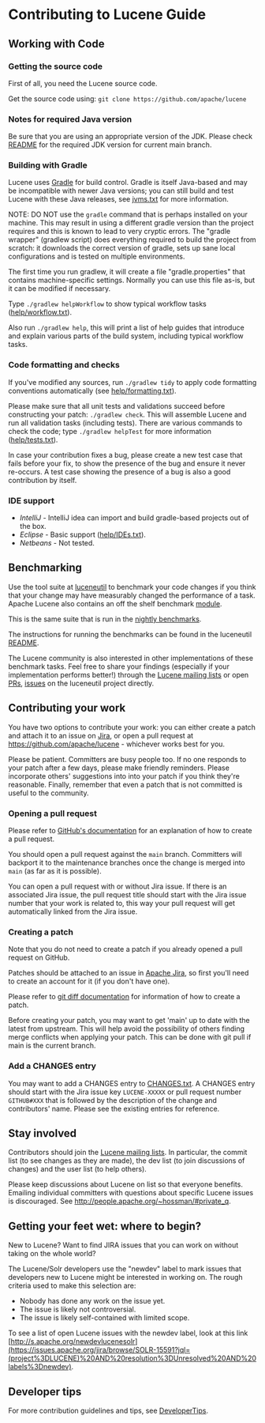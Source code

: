 <!--
    Licensed to the Apache Software Foundation (ASF) under one or more
    contributor license agreements.  See the NOTICE file distributed with
    this work for additional information regarding copyright ownership.
    The ASF licenses this file to You under the Apache License, Version 2.0
    the "License"); you may not use this file except in compliance with
    the License.  You may obtain a copy of the License at

        http://www.apache.org/licenses/LICENSE-2.0

    Unless required by applicable law or agreed to in writing, software
    distributed under the License is distributed on an "AS IS" BASIS,
    WITHOUT WARRANTIES OR CONDITIONS OF ANY KIND, either express or implied.
    See the License for the specific language governing permissions and
    limitations under the License.
 -->

# Contributing to Lucene Guide

## Working with Code

### Getting the source code

First of all, you need the Lucene source code.

Get the source code using: `git clone https://github.com/apache/lucene`

### Notes for required Java version

Be sure that you are using an appropriate version of the JDK. Please check [README](./README.md) for the required JDK version for current main branch.

### Building with Gradle

Lucene uses [Gradle](https://gradle.org/) for build control. Gradle is itself Java-based and may be incompatible with newer Java versions; you can still build and test Lucene with these Java releases, see [jvms.txt](./help/jvms.txt) for more information.

NOTE: DO NOT use the `gradle` command that is perhaps installed on your machine. This may result in using a different gradle version than the project requires and this is known to lead to very cryptic errors. The "gradle wrapper" (gradlew script) does everything required to build the project from scratch: it downloads the correct version of gradle, sets up sane local configurations and is tested on multiple environments.

The first time you run gradlew, it will create a file "gradle.properties" that contains machine-specific settings. Normally you can use this file as-is, but it can be modified if necessary.

Type `./gradlew helpWorkflow` to show typical workflow tasks ([help/workflow.txt](./help/workflow.txt)).

Also run `./gradlew help`, this will print a list of help guides that introduce and explain
various parts of the build system, including typical workflow tasks.

### Code formatting and checks

If you've modified any sources, run `./gradlew tidy` to apply code formatting conventions automatically (see [help/formatting.txt](https://github.com/apache/lucene/blob/main/help/formatting.txt)).

Please make sure that all unit tests and validations succeed before constructing your patch: `./gradlew check`. This will assemble Lucene and run all validation tasks (including tests). There are various commands to check the code; type `./gradlew helpTest` for more information ([help/tests.txt](./help/tests.txt)).

In case your contribution fixes a bug, please create a new test case that fails before your fix, to show the presence of the bug and ensure it never re-occurs. A test case showing the presence of a bug is also a good contribution by itself.

### IDE support

- *IntelliJ* - IntelliJ idea can import and build gradle-based projects out of the box.
- *Eclipse*  - Basic support ([help/IDEs.txt](https://github.com/apache/lucene/blob/main/help/IDEs.txt#L7)).
- *Netbeans* - Not tested.

## Benchmarking 

Use the tool suite at [luceneutil](https://github.com/mikemccand/luceneutil) to benchmark your code changes
if you think that your change may have measurably changed the performance of a task. Apache Lucene also contains an off the shelf benchmark [module](https://github.com/apache/lucene/tree/main/lucene/benchmark).

This is the same suite that is run in the [nightly benchmarks](https://home.apache.org/~mikemccand/lucenebench/).

The instructions for running the benchmarks can be found in the luceneutil [README](https://github.com/mikemccand/luceneutil/blob/master/README.md).

The Lucene community is also interested in other implementations of these benchmark tasks.
Feel free to share your findings (especially if your implementation performs better!) through the [Lucene mailing lists](https://lucene.apache.org/core/discussion.html) or open [PRs](https://github.com/mikemccand/luceneutil/pulls), [issues](https://github.com/mikemccand/luceneutil/issues) on the luceneutil project directly.

## Contributing your work

You have two options to contribute your work: you can either create a patch and attach it to an issue on [Jira](https://issues.apache.org/jira/browse/LUCENE), or open a pull request at https://github.com/apache/lucene - whichever works best for you.

Please be patient. Committers are busy people too. If no one responds to your patch after a few days, please make friendly reminders. Please incorporate others' suggestions into into your patch if you think they're reasonable. Finally, remember that even a patch that is not committed is useful to the community.

### Opening a pull request

Please refer to [GitHub's documentation](https://docs.github.com/en/pull-requests/collaborating-with-pull-requests) for an explanation of how to create a pull request.

You should open a pull request against the `main` branch. Committers will backport it to the maintenance branches once the change is merged into `main` (as far as it is possible).

You can open a pull request with or without Jira issue. If there is an associated Jira issue, the pull request title should start with the Jira issue number that your work is related to, this way your pull request will get automatically linked from the Jira issue.


### Creating a patch

Note that you do not need to create a patch if you already opened a pull request on GitHub.

Patches should be attached to an issue in [Apache Jira](https://issues.apache.org/jira/projects/LUCENE/issues/), so first you'll need to create an account for it (if you don't have one).

Please refer to [git diff documentation](https://git-scm.com/docs/git-diff) for information of how to create a patch.

Before creating your patch, you may want to get 'main' up to date with the latest from upstream. This will help avoid the possibility of others finding merge conflicts when applying your patch. This can be done with git pull if main is the current branch.

### Add a CHANGES entry

You may want to add a CHANGES entry to [CHANGES.txt](./lucene/CHANGES.txt). A CHANGES entry should start with the Jira issue key `LUCENE-XXXXX` or pull request number `GITHUB#XXX` that is followed by the description of the change and contributors' name. Please see the existing entries for reference.

## Stay involved

Contributors should join the [Lucene mailing lists](https://lucene.apache.org/core/discussion.html). In particular, the commit list (to see changes as they are made), the dev list (to join discussions of changes) and the user list (to help others).

Please keep discussions about Lucene on list so that everyone benefits. Emailing individual committers with questions about specific Lucene issues is discouraged. See http://people.apache.org/~hossman/#private_q.

## Getting your feet wet: where to begin?

New to Lucene? Want to find JIRA issues that you can work on without taking on the whole world?

The Lucene/Solr developers use the "newdev" label to mark issues that developers new to Lucene might be interested in working on. The rough criteria used to make this selection are:

- Nobody has done any work on the issue yet.
- The issue is likely not controversial.
- The issue is likely self-contained with limited scope.

To see a list of open Lucene issues with the newdev label, look at this link [http://s.apache.org/newdevlucenesolr](https://issues.apache.org/jira/browse/SOLR-15591?jql=(project%3DLUCENE)%20AND%20resolution%3DUnresolved%20AND%20labels%3Dnewdev).

## Developer tips

For more contribution guidelines and tips, see [DeveloperTips](https://cwiki.apache.org/confluence/display/LUCENE/DeveloperTips).
